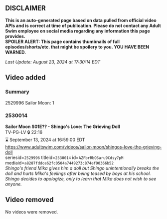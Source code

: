 ## DISCLAIMER
**This is an auto-generated page based on data pulled from official video APIs and is correct at time of publication. Please do not contact any Adult Swim employee on social media regarding any information this page provides.**  
**SPOILER ALERT: This page contains thumbnails of full episodes/shorts/etc. that might be spoilery to you. YOU HAVE BEEN WARNED.**  

_Last Update: August 23, 2024 at 17:30:14 EDT_
## Video added
### Summary
2529996 Sailor Moon: 1  
### 2530014
**Sailor Moon S01E?? - Shingo's Love: The Grieving Doll**  
TV-PG-LV 🔒 22:16  
⌛ September 13, 2024 at 16:59:00 EDT  
https://www.adultswim.com/videos/sailor-moon/shingos-love-the-grieving-doll  
seriesid=`2529996` titleid=`2530014` id=`AZFbrRbOSaru9Cdsy7pM` mediaid=`a8287fddce62fc0504a7449273c874ef90366b52`  
_Shingo's friend Mika gives him a doll but Shingo unintentionally breaks the doll and hurts Mika's feelings after being teased by boys at his school. Shingo decides to apologize, only to learn that Mika does not wish to see anyone._  
## Video removed
No videos were removed.  
